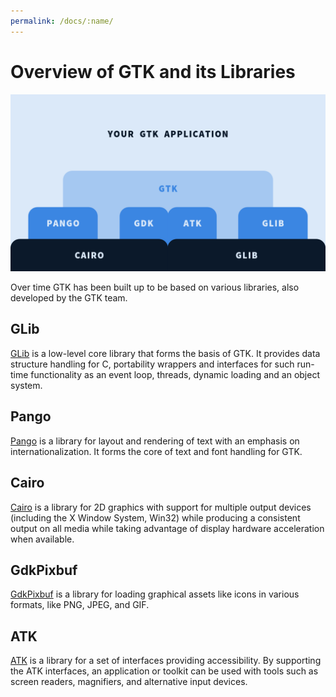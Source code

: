 ```yaml
---
permalink: /docs/:name/
---
```

# Overview of GTK and its Libraries

![GTK Architecture](/assets/img/docs/docs-gtk-architecture.png)

Over time GTK has been built up to be based on various libraries, also
developed by the GTK team.

## GLib

[GLib](https://developer.gnome.org/glib/) is a low-level core library that
forms the basis of GTK. It provides data structure handling for C,
portability wrappers and interfaces for such run-time functionality as an
event loop, threads, dynamic loading and an object system.

## Pango

[Pango](https://www.pango.org/) is a library for layout and rendering of
text with an emphasis on internationalization. It forms the core of text and
font handling for GTK.

## Cairo

[Cairo](https://www.cairographics.org/) is a library for 2D graphics with
support for multiple output devices (including the X Window System, Win32)
while producing a consistent output on all media while taking advantage of
display hardware acceleration when available.

## GdkPixbuf

[GdkPixbuf](https://developer.gnome.org/gdk-pixbuf) is a library for loading
graphical assets like icons in various formats, like PNG, JPEG, and GIF.

## ATK

[ATK](https://developer.gnome.org/atk/) is a library for a set of interfaces
providing accessibility. By supporting the ATK interfaces, an application or
toolkit can be used with tools such as screen readers, magnifiers, and
alternative input devices.
